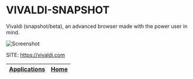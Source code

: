 # VIVALDI-SNAPSHOT

 Vivaldi (snapshot/beta), an advanced browser made with the power user in mind.
 
 ![Screenshot](https://vivaldi.com/wp-content/uploads/vivaldi_og.png)
 
 SITE: https://vivaldi.com

 | [Applications](https://portable-linux-apps.github.io/apps.html) | [Home](https://portable-linux-apps.github.io)
 | --- | --- |

